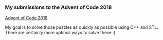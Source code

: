 ### My submissions to the Advent of Code 2018

[Advent of Code 2018](https://adventofcode.com/2018 "Advent of Code 2018")

My goal is to solve those puzzles as quickly as possible using C++ and STL. There are certainly more optimal ways to solve these ;)
